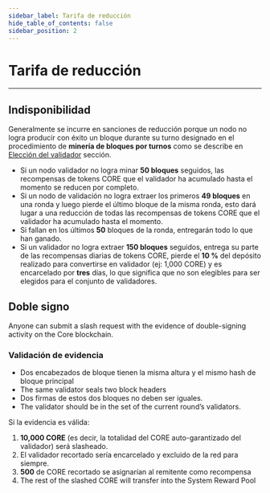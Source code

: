 ```yaml
---
sidebar_label: Tarifa de reducción
hide_table_of_contents: false
sidebar_position: 2
---
```


# Tarifa de reducción

---

## Indisponibilidad

Generalmente se incurre en sanciones de reducción porque un nodo no logra producir con éxito un bloque durante su turno designado en el procedimiento de **minería de bloques por turnos** como se describe en [Elección del validador](../validator/validator-election.md) sección.

- Si un nodo validador no logra minar **50 bloques** seguidos, las recompensas de tokens CORE que el validador ha acumulado hasta el momento se reducen por completo.
- Si un nodo de validación no logra extraer los primeros **49 bloques** en una ronda y luego pierde el último bloque de la misma ronda, esto dará lugar a una reducción de todas las recompensas de tokens CORE que el validador ha acumulado hasta el momento.
- Si fallan en los últimos **50** bloques de la ronda, entregarán todo lo que han ganado.
- Si un validador no logra extraer **150 bloques** seguidos, entrega su parte de las recompensas diarias de tokens CORE, pierde el **10 %** del depósito realizado para convertirse en validador (ej: 1,000 CORE) y es encarcelado por **tres** días, lo que significa que no son elegibles para ser elegidos para el conjunto de validadores.

## Doble signo

Anyone can submit a slash request with the evidence of double-signing activity on the Core blockchain.

### Validación de evidencia

- Dos encabezados de bloque tienen la misma altura y el mismo hash de bloque principal
- The same validator seals two block headers
- Dos firmas de estos dos bloques no deben ser iguales.
- The validator should be in the set of the current round’s validators.

Si la evidencia es válida:

1. **10,000 CORE** (es decir, la totalidad del CORE auto-garantizado del validador) será slasheado.
2. El validador recortado sería encarcelado y excluido de la red para siempre.
3. **500** de CORE recortado se asignarían al remitente como recompensa
4. The rest of the slashed CORE will transfer into the System Reward Pool